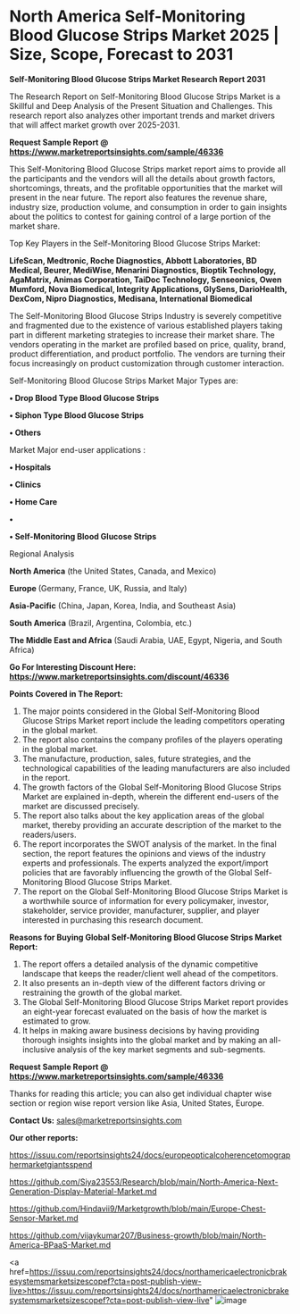 # North America Self-Monitoring Blood Glucose Strips Market 2025 | Size, Scope, Forecast to 2031

<strong>Self-Monitoring Blood Glucose Strips Market Research Report 2031</strong>

The Research Report on Self-Monitoring Blood Glucose Strips Market is a Skillful and Deep Analysis of the Present Situation and Challenges. This research report also analyzes other important trends and market drivers that will affect market growth over 2025-2031.

<strong>Request Sample Report @ <a href=https://www.marketreportsinsights.com/sample/46336>https://www.marketreportsinsights.com/sample/46336</a></strong>

This Self-Monitoring Blood Glucose Strips market report aims to provide all the participants and the vendors will all the details about growth factors, shortcomings, threats, and the profitable opportunities that the market will present in the near future. The report also features the revenue share, industry size, production volume, and consumption in order to gain insights about the politics to contest for gaining control of a large portion of the market share.

Top Key Players in the Self-Monitoring Blood Glucose Strips Market:

<strong>LifeScan, Medtronic, Roche Diagnostics, Abbott Laboratories, BD Medical, Beurer, MediWise, Menarini Diagnostics, Bioptik Technology, AgaMatrix, Animas Corporation, TaiDoc Technology, Senseonics, Owen Mumford, Nova Biomedical, Integrity Applications, GlySens, DarioHealth, DexCom, Nipro Diagnostics, Medisana, International Biomedical</strong>

The Self-Monitoring Blood Glucose Strips Industry is severely competitive and fragmented due to the existence of various established players taking part in different marketing strategies to increase their market share. The vendors operating in the market are profiled based on price, quality, brand, product differentiation, and product portfolio. The vendors are turning their focus increasingly on product customization through customer interaction.

Self-Monitoring Blood Glucose Strips Market Major Types are:

<strong>•  Drop Blood Type Blood Glucose Strips

•  Siphon Type Blood Glucose Strips

•  Others</strong>

Market Major end-user applications :

<strong>•  Hospitals

•  Clinics

•  Home Care

•  

•  Self-Monitoring Blood Glucose Strips</strong>

Regional Analysis

</u><strong><b>North America</b></strong> (the United States, Canada, and Mexico)

<strong><b>Europe </b></strong>(Germany, France, UK, Russia, and Italy)

<strong><b>Asia-Pacific</b></strong> (China, Japan, Korea, India, and Southeast Asia)

<strong><b>South America</b></strong> (Brazil, Argentina, Colombia, etc.)

<strong><b>The Middle East and Africa</b></strong> (Saudi Arabia, UAE, Egypt, Nigeria, and South Africa)

<strong>Go For Interesting Discount Here: <a href=https://www.marketreportsinsights.com/discount/46336>https://www.marketreportsinsights.com/discount/46336</a></strong>

<strong>Points Covered in The Report:</strong>
<ol>
  <li>The major points considered in the Global Self-Monitoring Blood Glucose Strips Market report include the leading competitors operating in the global market.</li>
  <li>The report also contains the company profiles of the players operating in the global market.</li>
  <li>The manufacture, production, sales, future strategies, and the technological capabilities of the leading manufacturers are also included in the report.</li>
  <li>The growth factors of the Global Self-Monitoring Blood Glucose Strips Market are explained in-depth, wherein the different end-users of the market are discussed precisely.</li>
  <li>The report also talks about the key application areas of the global market, thereby providing an accurate description of the market to the readers/users.</li>
  <li>The report incorporates the SWOT analysis of the market. In the final section, the report features the opinions and views of the industry experts and professionals. The experts analyzed the export/import policies that are favorably influencing the growth of the Global Self-Monitoring Blood Glucose Strips Market.</li>
  <li>The report on the Global Self-Monitoring Blood Glucose Strips Market is a worthwhile source of information for every policymaker, investor, stakeholder, service provider, manufacturer, supplier, and player interested in purchasing this research document.</li>
</ol>
<strong>Reasons for Buying Global Self-Monitoring Blood Glucose Strips Market Report:</strong>

<ol>
  <li>The report offers a detailed analysis of the dynamic competitive landscape that keeps the reader/client well ahead of the competitors.</li>
  <li>It also presents an in-depth view of the different factors driving or restraining the growth of the global market.</li>
  <li>The Global Self-Monitoring Blood Glucose Strips Market report provides an eight-year forecast evaluated on the basis of how the market is estimated to grow.</li>
  <li>It helps in making aware business decisions by having providing thorough insights insights into the global market and by making an all-inclusive analysis of the key market segments and sub-segments.</li>
</ol>
<strong>Request Sample Report @ <a href=https://www.marketreportsinsights.com/sample/46336>https://www.marketreportsinsights.com/sample/46336</a></strong>


Thanks for reading this article; you can also get individual chapter wise section or region wise report version like Asia, United States, Europe.

<strong>Contact Us:</strong>
sales@marketreportsinsights.com

<strong>Our other reports:</strong>

<a href=https://issuu.com/reportsinsights24/docs/europeopticalcoherencetomographermarketgiantsspend>https://issuu.com/reportsinsights24/docs/europeopticalcoherencetomographermarketgiantsspend</a>

<a href=https://github.com/Siya23553/Research/blob/main/North-America-Next-Generation-Display-Material-Market.md>https://github.com/Siya23553/Research/blob/main/North-America-Next-Generation-Display-Material-Market.md</a>

<a href=https://github.com/Hindavii9/Marketgrowth/blob/main/Europe-Chest-Sensor-Market.md>https://github.com/Hindavii9/Marketgrowth/blob/main/Europe-Chest-Sensor-Market.md</a>

<a href=https://github.com/vijaykumar207/Business-growth/blob/main/North-America-BPaaS-Market.md>https://github.com/vijaykumar207/Business-growth/blob/main/North-America-BPaaS-Market.md</a>

<a href=https://issuu.com/reportsinsights24/docs/northamericaelectronicbrakesystemsmarketsizescopef?cta=post-publish-view-live>https://issuu.com/reportsinsights24/docs/northamericaelectronicbrakesystemsmarketsizescopef?cta=post-publish-view-live</a>"
![image](https://github.com/user-attachments/assets/92059f5e-5b13-401d-9a50-0015b00072b1)
